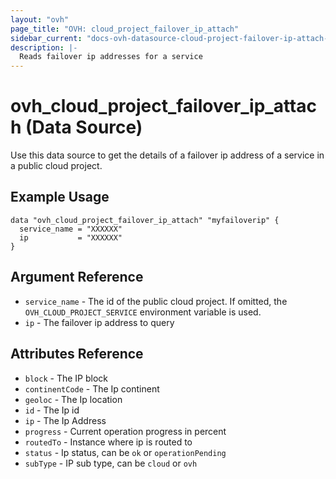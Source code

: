 ```yaml
---
layout: "ovh"
page_title: "OVH: cloud_project_failover_ip_attach"
sidebar_current: "docs-ovh-datasource-cloud-project-failover-ip-attach-x"
description: |-
  Reads failover ip addresses for a service
---
```


# ovh_cloud_project_failover_ip_attach (Data Source)

Use this data source to get the details of a failover ip address of a service in a public cloud project.

## Example Usage

```hcl
data "ovh_cloud_project_failover_ip_attach" "myfailoverip" {
  service_name = "XXXXXX"
  ip           = "XXXXXX"
}
```

## Argument Reference


* `service_name` - The id of the public cloud project. If omitted,
    the `OVH_CLOUD_PROJECT_SERVICE` environment variable is used. 
* `ip` - The failover ip address to query

## Attributes Reference

* `block` - The IP block
* `continentCode` - The Ip continent
* `geoloc` - The Ip location
* `id` - The Ip id
* `ip` - The Ip Address
* `progress` - Current operation progress in percent
* `routedTo` - Instance where ip is routed to
* `status` - Ip status, can be `ok` or `operationPending`
* `subType` - IP sub type, can be `cloud` or `ovh`
